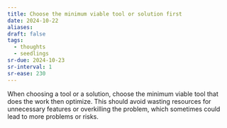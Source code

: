 ```yaml
---
title: Choose the minimum viable tool or solution first
date: 2024-10-22
aliases: 
draft: false
tags:
  - thoughts
  - seedlings
sr-due: 2024-10-23
sr-interval: 1
sr-ease: 230
---
```

When choosing a tool or a solution, choose the minimum viable tool that does the work then optimize. This should avoid wasting resources for unnecessary features or overkilling the problem, which sometimes could lead to more problems or risks.
